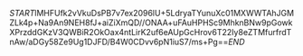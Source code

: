 $START$lMHFUfk2vVkuDsPB7v7ex2096lU+5LdryaTYunuXc01MXWWTAhJGMZLk4p+Na9An9NEH8fJ+aiZiXmQD//ONAA+uFAuHPHSc9MhknBNw9pGowkXPrzddGKzV3QWBiR2OkOax4ntLirK2uf6eAUpGcHrov6T22Iy8eZTMfurfrdTnAw/aDGy58Ze9Ug1DJFD/B4W0CDvv6pN1iuS7/ms+Pg==$END$
